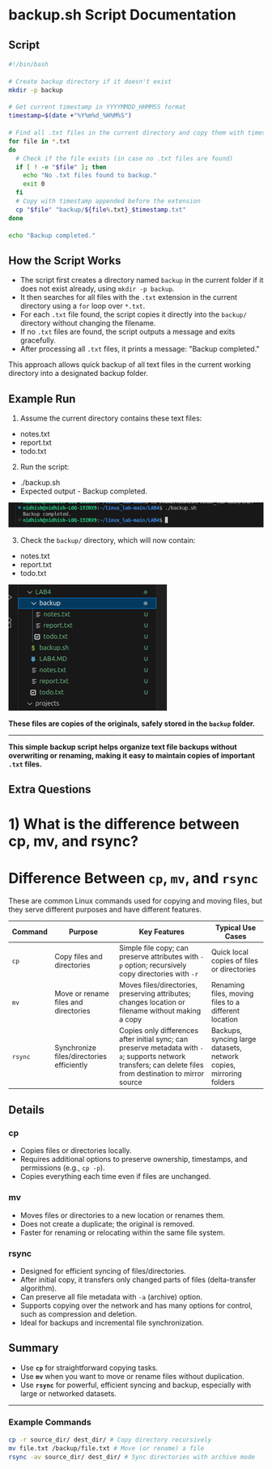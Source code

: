 # backup.sh Script Documentation

## Script
```bash
#!/bin/bash

# Create backup directory if it doesn't exist
mkdir -p backup

# Get current timestamp in YYYYMMDD_HHMMSS format
timestamp=$(date +"%Y%m%d_%H%M%S")

# Find all .txt files in the current directory and copy them with timestamp
for file in *.txt
do
  # Check if the file exists (in case no .txt files are found)
  if [ ! -e "$file" ]; then
    echo "No .txt files found to backup."
    exit 0
  fi
  # Copy with timestamp appended before the extension
  cp "$file" "backup/${file%.txt}_$timestamp.txt"
done

echo "Backup completed."
```

## How the Script Works

- The script first creates a directory named `backup` in the current folder if it does not exist already, using `mkdir -p backup`.
- It then searches for all files with the `.txt` extension in the current directory using a `for` loop over `*.txt`.
- For each `.txt` file found, the script copies it directly into the `backup/` directory without changing the filename.
- If no `.txt` files are found, the script outputs a message and exits gracefully.
- After processing all `.txt` files, it prints a message: "Backup completed."

This approach allows quick backup of all text files in the current working directory into a designated backup folder.

## Example Run

1. Assume the current directory contains these text files:
- notes.txt
- report.txt
- todo.txt


2. Run the script:
- ./backup.sh
- Expected output - Backup completed.

![images](./images/backup.png)



3. Check the `backup/` directory, which will now contain:
- notes.txt
- report.txt
- todo.txt


![images](./images/back2.png)


**These files are copies of the originals, safely stored in the `backup` folder.**

---

**This simple backup script helps organize text file backups without overwriting or renaming, making it easy to maintain copies of important `.txt` files.**



## Extra Questions

# 1) What is the difference between cp, mv, and rsync?

# Difference Between `cp`, `mv`, and `rsync`

These are common Linux commands used for copying and moving files, but they serve different purposes and have different features.

| Command | Purpose | Key Features | Typical Use Cases |
|---------|---------|--------------|------------------|
| `cp`    | Copy files and directories | Simple file copy; can preserve attributes with `-p` option; recursively copy directories with `-r` | Quick local copies of files or directories |
| `mv`    | Move or rename files and directories | Moves files/directories, preserving attributes; changes location or filename without making a copy | Renaming files, moving files to a different location |
| `rsync` | Synchronize files/directories efficiently | Copies only differences after initial sync; can preserve metadata with `-a`; supports network transfers; can delete files from destination to mirror source | Backups, syncing large datasets, network copies, mirroring folders |

## Details

### cp
- Copies files or directories locally.
- Requires additional options to preserve ownership, timestamps, and permissions (e.g., `cp -p`).
- Copies everything each time even if files are unchanged.

### mv
- Moves files or directories to a new location or renames them.
- Does not create a duplicate; the original is removed.
- Faster for renaming or relocating within the same file system.

### rsync
- Designed for efficient syncing of files/directories.
- After initial copy, it transfers only changed parts of files (delta-transfer algorithm).
- Can preserve all file metadata with `-a` (archive) option.
- Supports copying over the network and has many options for control, such as compression and deletion.
- Ideal for backups and incremental file synchronization.

## Summary

- Use **`cp`** for straightforward copying tasks.
- Use **`mv`** when you want to move or rename files without duplication.
- Use **`rsync`** for powerful, efficient syncing and backup, especially with large or networked datasets.

---

### Example Commands

```bash
cp -r source_dir/ dest_dir/ # Copy directory recursively
mv file.txt /backup/file.txt # Move (or rename) a file
rsync -av source_dir/ dest_dir/ # Sync directories with archive mode
```

